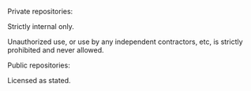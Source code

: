 
Private repositories:

Strictly internal only.

Unauthorized use, or use by any independent contractors, etc, is strictly prohibited and never allowed.

Public repositories:

Licensed as stated.


